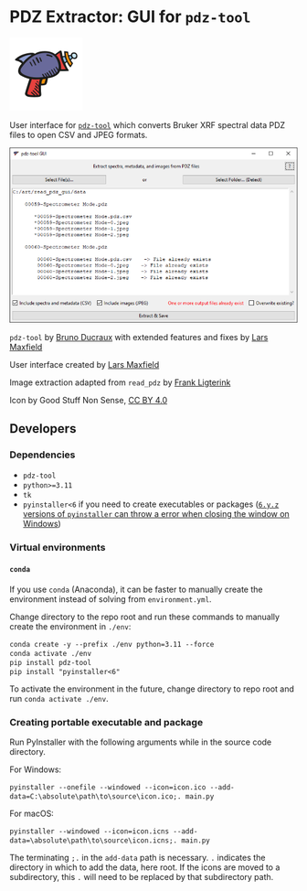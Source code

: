 # PDZ Extractor: GUI for `pdz-tool`
![Logo for PDZ Extractor, an illustration of a sci-fi ray-blaster.](source/icon.svg)

User interface for [`pdz-tool`](https://github.com/bducraux/pdz-tool) which converts Bruker XRF spectral data PDZ files to open CSV and JPEG formats.

![Interface of PDZ Extractor showing a folder of PDZs files and their output spectra and image files.](source/screenshot.png)

`pdz-tool` by [Bruno Ducraux](https://github.com/bducraux)
with extended features and fixes by [Lars Maxfield](https://github.com/larsmaxfield)

User interface created by [Lars Maxfield](https://github.com/larsmaxfield)

Image extraction adapted from `read_pdz` by [Frank Ligterink](https://github.com/fligt)

Icon by Good Stuff Non Sense, [CC BY 4.0](https://creativecommons.org/licenses/by/4.0/)


## Developers

### Dependencies

 - `pdz-tool`
 - `python>=3.11`
 - `tk`
 - `pyinstaller<6` if you need to create executables or packages ([`6.y.z` versions of `pyinstaller` can throw a error when closing the window on Windows](https://stackoverflow.com/questions/60502431/files-built-using-pyinstaller-onefile-no-longer-deletes-their-temporary-mei-d))


### Virtual environments

#### `conda`

If you use `conda` (Anaconda), it can be faster to manually create the environment instead of solving from `environment.yml`.

Change directory to the repo root and run these commands to manually create the environment in `./env`:

````
conda create -y --prefix ./env python=3.11 --force
conda activate ./env
pip install pdz-tool
pip install "pyinstaller<6"
````

To activate the environment in the future, change directory to repo root and run `conda activate ./env`. 


### Creating portable executable and package

Run PyInstaller with the following arguments while in the source code directory.

For Windows:

```
pyinstaller --onefile --windowed --icon=icon.ico --add-data=C:\absolute\path\to\source\icon.ico;. main.py
```

For macOS:

```
pyinstaller --windowed --icon=icon.icns --add-data=\absolute\path\to\source\icon.icns;. main.py
```

The terminating `;.` in the `add-data` path is necessary.
`.` indicates the directory in which to add the data, here root.
If the icons are moved to a subdirectory, this `.` will need to be replaced by
that subdirectory path.
